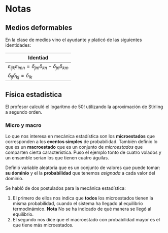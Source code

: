 # Notas
## Medios deformables
En la clase de medios vino el ayudante y platicó de las siguientes
identidades:

|Identiad|
|---|
|$\varepsilon_{ijk} \varepsilon_{imn} = \delta_{jm}\delta_{kn} - \delta_{jn}\delta_{km}$|
|$\delta_{ij}\delta_{kj} = \delta_{ik}$|

## Física estadística
El profesor calculó el logaritmo de $50!$ utilizando la aproximación
de Stirling a segundo orden.

### Micro y macro
Lo que nos interesa en mecánica estadística son los __microestados__ que
corresponden a los __eventos simples__ de probabilidad. También
definio lo que es un __macroestado__ que es un conjunto de
_microestados_ que comparten cierta característica. Puso el ejemplo
tonto de cuatro volados y un ensamble serían los que tienen cuatro
águilas.

Definió variable aleatoria que es un conjunto de valores que puede
tomar: __su dominio__ y el la __probabilidad__ que tenemos _asignada_ a cada
valor del dominio.

Se habló de dos postulados para la mecánica estadística:
1. El primero de ellos nos indica que __todos__ los microestados
   tienen la misma probabilidad, cuando el sistema ha llegado al
   equilibrio termodinámico. __Nota__ No se ha indicado de qué manera
   se llegó al equilibrio.
2. El segundo nos dice que el macroestado con probabilidad mayor es el
   que tiene más microestados.
